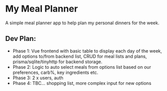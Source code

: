 # My Meal Planner 

A simple meal planner app to help plan my personal dinners for the week.

## Dev Plan:
- Phase 1: Vue frontend with basic table to display each day of the week, add options to/from backend list, CRUD for meal lists and plans, prisma/sqlite/tinyhttp for backend storage.
- Phase 2: Logic to auto select meals from options list based on our preferences, carb%, key ingredients etc.
- Phase 3: 2 x users, auth
- Phase 4: TBC... shopping list, more complex input for new options